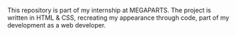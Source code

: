 This repository is part of my internship at MEGAPARTS.
The project is written in HTML & CSS, recreating my appearance through code, part of my development as a web developer.